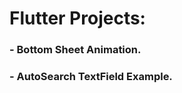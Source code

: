 # Flutter Projects:                   
 
### - Bottom Sheet Animation.
### - AutoSearch TextField Example.

